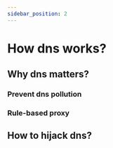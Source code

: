 ```yaml
---
sidebar_position: 2
---
```


# How dns works?

## Why dns matters?


### Prevent dns pollution

### Rule-based proxy


## How to hijack dns?